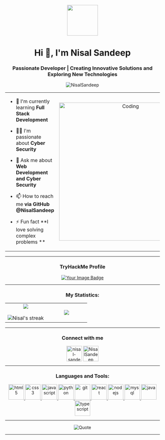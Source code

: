 <p align="center" >
  <img  src = "https://github.com/7oSkaaa/7oSkaaa/blob/main/Images/about_me.gif?raw=true" width = 100px></p>
<h1 align="center">Hi 👋, I'm Nisal Sandeep</h1>
<h3 align="center">Passionate Developer | Creating Innovative Solutions and Exploring New Technologies</h3>

<p align="center"> <img src="https://komarev.com/ghpvc/?username=NisalSandeep&label=Profile%20views&color=0e75b6&style=flat" alt="NisalSandeep" /> </p>

<table align="center">
<tr border="none">
<td width="50%" align="left">
  
- 🌱 I'm currently learning **Full Stack Development**

- 🧑‍🎓 I'm passionate about **Cyber Security**

- 💬 Ask me about **Web Development and Cyber Security**

- 📫 How to reach me **via GitHub @NisalSandeep**
  
- ⚡ Fun fact **I love solving complex problems **

</td>
<td width="50%" align="center">

  <img align="center" alt="Coding" width="450" src="https://raw.githubusercontent.com/gist/patevs/b007a0e98fb216438d4cbf559fac4166/raw/88f20c9d749d756be63f22b09f3c4ac570bc5101/programming.gif">

  
  </td>
</tr>
</table>

---

<h3 align="center"> TryHackMe Profile</h3>
<div align="center">
  <a href="https://tryhackme.com/p/VMRON" target="_blank" ><img src="https://tryhackme-badges.s3.amazonaws.com/VMRON.png" alt="Your Image Badge" /></a>
 

</div>

---

<h3 align="center">My Statistics:</h3>
<p align="center">
<table align="center">
<tr border="none">
<td width="50%" align="center">
  
  <img  align="center"  src="https://github-readme-stats.vercel.app/api?username=NisalSandeep&theme=dark&show_icons=true&count_private=true" />
  <br></br>
  <img  title="🔥 Get streak stats for your profile at git.io/streak-stats" alt="Nisal's streak" src="https://github-readme-streak-stats.herokuapp.com/?user=NisalSandeep&theme=dark&hide_border=false" /> 
</td>
<td width="50%" align="center">

  <img  align="center"  src="https://github-readme-stats.anuraghazra1.vercel.app/api/top-langs/?username=NisalSandeep&theme=dark&hide_border=false&no-bg=true&no-frame=true&langs_count=10"/>
  
  </td>
</tr>
</table>

---

<h3 align="center">Connect with me</h3>
<p align="center">
<a href="https://linkedin.com/in/nisal-sandeep" target="blank"><img align="center" src="https://raw.githubusercontent.com/Scar1109/skill-icons/59059d9d1a2c092696dc66e00931cc1181a4ce1f/icons/LinkedIn.svg" alt="nisal-sandeep" height="50" width="50" /></a>
<a href="https://github.com/NisalSandeep" target="blank"><img align="center" src="https://raw.githubusercontent.com/Scar1109/skill-icons/59059d9d1a2c092696dc66e00931cc1181a4ce1f/icons/Github-Dark.svg" alt="NisalSandeep" height="50" width="50" /></a>
</p>

---

<h3 align="center">Languages and Tools:</h3>
<p align="center"> 
  <a href="https://www.w3.org/html/" target="_blank" rel="noreferrer"> 
    <img src="https://raw.githubusercontent.com/Scar1109/skill-icons/59059d9d1a2c092696dc66e00931cc1181a4ce1f/icons/HTML.svg" alt="html5" width="50" height="50"/> 
  </a> 
  <a href="https://www.w3schools.com/css/" target="_blank" rel="noreferrer"> 
    <img src="https://raw.githubusercontent.com/Scar1109/skill-icons/59059d9d1a2c092696dc66e00931cc1181a4ce1f/icons/CSS.svg" alt="css3" width="50" height="50"/> 
  </a> 
  <a href="https://developer.mozilla.org/en-US/docs/Web/JavaScript" target="_blank" rel="noreferrer"> 
    <img src="https://raw.githubusercontent.com/Scar1109/skill-icons/59059d9d1a2c092696dc66e00931cc1181a4ce1f/icons/JavaScript.svg" alt="javascript" width="50" height="50"/> 
  </a> 
  <a href="https://www.python.org" target="_blank" rel="noreferrer"> 
    <img src="https://raw.githubusercontent.com/Scar1109/skill-icons/59059d9d1a2c092696dc66e00931cc1181a4ce1f/icons/Python-Dark.svg" alt="python" width="50" height="50"/> 
  </a> 
  <a href="https://git-scm.com/" target="_blank" rel="noreferrer"> 
    <img src="https://raw.githubusercontent.com/Scar1109/skill-icons/59059d9d1a2c092696dc66e00931cc1181a4ce1f/icons/Git.svg" alt="git" width="50" height="50"/> 
  </a> 
  <a href="https://reactjs.org/" target="_blank" rel="noreferrer"> 
    <img src="https://raw.githubusercontent.com/Scar1109/skill-icons/59059d9d1a2c092696dc66e00931cc1181a4ce1f/icons/React-Dark.svg" alt="react" width="50" height="50"/> 
  </a> 
  <a href="https://nodejs.org" target="_blank" rel="noreferrer"> 
    <img src="https://raw.githubusercontent.com/Scar1109/skill-icons/59059d9d1a2c092696dc66e00931cc1181a4ce1f/icons/NodeJS-Dark.svg" alt="nodejs" width="50" height="50"/> 
  </a> 
  <a href="https://www.mysql.com/" target="_blank" rel="noreferrer"> 
    <img src="https://raw.githubusercontent.com/Scar1109/skill-icons/59059d9d1a2c092696dc66e00931cc1181a4ce1f/icons/MySQL-Dark.svg" alt="mysql" width="50" height="50"/> 
  </a> 
  <a href="https://www.java.com" target="_blank" rel="noreferrer"> 
    <img src="https://raw.githubusercontent.com/Scar1109/skill-icons/59059d9d1a2c092696dc66e00931cc1181a4ce1f/icons/Java-Dark.svg" alt="java" width="50" height="50"/> 
  </a> 
  <a href="https://www.typescriptlang.org/" target="_blank" rel="noreferrer"> 
    <img src="https://raw.githubusercontent.com/Scar1109/skill-icons/59059d9d1a2c092696dc66e00931cc1181a4ce1f/icons/TypeScript.svg" alt="typescript" width="50" height="50"/> 
  </a> 
</p>


---

<div align="center">
  <img src="https://quotes-github-readme.vercel.app/api?type=horizontal&theme=dark" alt="Quote" />
</div>

---
